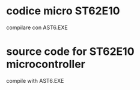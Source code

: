 # codice micro ST62E10
compilare con AST6.EXE

# source code for ST62E10 microcontroller
compile with AST6.EXE
